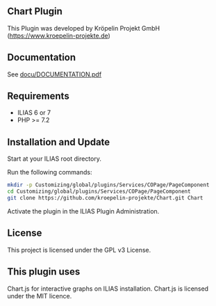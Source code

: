 ## Chart Plugin
This Plugin was developed by Kröpelin Projekt GmbH (https://www.kroepelin-projekte.de)

## Documentation
See [docu/DOCUMENTATION.pdf](./docu/DOCUMENTATION.pdf)

## Requirements
* ILIAS 6 or 7
* PHP >= 7.2

## Installation and Update
Start at your ILIAS root directory.

Run the following commands:

```bash
mkdir -p Customizing/global/plugins/Services/COPage/PageComponent
cd Customizing/global/plugins/Services/COPage/PageComponent
git clone https://github.com/kroepelin-projekte/Chart.git Chart
```

Activate the plugin in the ILIAS Plugin Administration.

## License
This project is licensed under the GPL v3 License. 

## This plugin uses
Chart.js for interactive graphs on ILIAS installation. Chart.js is licensed under the MIT licence.
